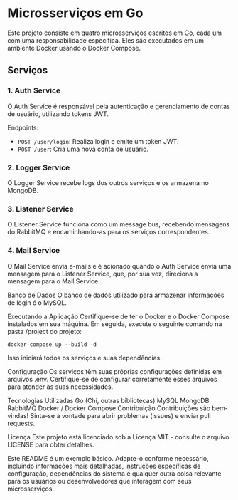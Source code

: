 # Microsserviços em Go
Este projeto consiste em quatro microsserviços escritos em Go, cada um com uma responsabilidade específica. Eles são executados em um ambiente Docker usando o Docker Compose.

## Serviços

### 1. Auth Service

O Auth Service é responsável pela autenticação e gerenciamento de contas de usuário, utilizando tokens JWT.

Endpoints:
- `POST /user/login`: Realiza login e emite um token JWT.
- `POST /user`: Cria uma nova conta de usuário.

### 2. Logger Service
 
O Logger Service recebe logs dos outros serviços e os armazena no MongoDB.

### 3. Listener Service

O Listener Service funciona como um message bus, recebendo mensagens do RabbitMQ e encaminhando-as para os serviços correspondentes.

### 4. Mail Service

O Mail Service envia e-mails e é acionado quando o Auth Service envia uma mensagem para o Listener Service, que, por sua vez, direciona a mensagem para o Mail Service.

Banco de Dados
O banco de dados utilizado para armazenar informações de login é o MySQL.

Executando a Aplicação
Certifique-se de ter o Docker e o Docker Compose instalados em sua máquina. Em seguida, execute o seguinte comando na pasta /project do projeto:

```
docker-compose up --build -d
```

Isso iniciará todos os serviços e suas dependências.

Configuração
Os serviços têm suas próprias configurações definidas em arquivos .env. Certifique-se de configurar corretamente esses arquivos para atender às suas necessidades.

Tecnologias Utilizadas
Go (Chi, outras bibliotecas)
MySQL
MongoDB
RabbitMQ
Docker / Docker Compose
Contribuição
Contribuições são bem-vindas! Sinta-se à vontade para abrir problemas (issues) e enviar pull requests.

Licença
Este projeto está licenciado sob a Licença MIT - consulte o arquivo LICENSE para obter detalhes.

Este README é um exemplo básico. Adapte-o conforme necessário, incluindo informações mais detalhadas, instruções específicas de configuração, dependências do sistema e qualquer outra coisa relevante para os usuários ou desenvolvedores que interagem com seus microsserviços.